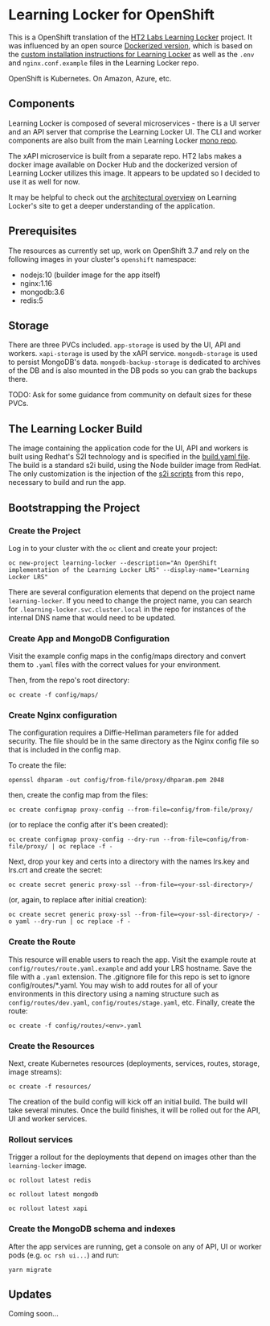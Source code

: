 
# Learning Locker for OpenShift 

This is a OpenShift translation of the [HT2 Labs Learning
Locker](https://www.ht2labs.com/learning-locker/) project. It was
influenced by an open source [Dockerized
version](https://github.com/michzimny/learninglocker2-docker), which is
based on the [custom installation instructions for Learning
Locker](http://docs.learninglocker.net/guides-custom-installation/) as
well as the `.env` and `nginx.conf.example` files in the Learning
Locker repo.

OpenShift is Kubernetes. On Amazon, Azure, etc.

## Components

Learning Locker is composed of several microservices - there is a UI
server and an API server that comprise the Learning Locker UI. The CLI
and worker components are also built from the main Learning Locker [mono
repo](https://github.com/LearningLocker/learninglocker). 

The xAPI microservice is built from a separate repo. HT2 labs makes
a docker image available on Docker Hub and the dockerized version of
Learning Locker utilizes this image. It appears to be updated so I
decided to use it as well for now.

It may be helpful to check out the [architectural
overview](http://docs.learninglocker.net/overview-architecture/) on
Learning Locker's site to get a deeper understanding of the application.

## Prerequisites

The resources as currently set up, work on OpenShift 3.7 and rely on
the following images in your cluster's `openshift` namespace:

* nodejs:10 (builder image for the app itself)
* nginx:1.16
* mongodb:3.6
* redis:5

## Storage

There are three PVCs included. `app-storage` is used by the UI, API and
workers. `xapi-storage` is used by the xAPI service. `mongodb-storage`
is used to persist MongoDB's data. `mongodb-backup-storage` is
dedicated to archives of the DB and is also mounted in the DB pods so
you can grab the backups there. 

TODO: Ask for some guidance from community on default sizes for these PVCs.

## The Learning Locker Build

The image containing the application code for the UI, API and workers
is built using Redhat's S2I technology and is specified in the [build.yaml
file](resources/build.yaml). The build is a standard s2i build, using
the Node builder image from RedHat. The only customization is the
injection of the [s2i scripts](s2i) from this repo, necessary to build
and run the app.

## Bootstrapping the Project

### Create the Project

Log in to your cluster with the `oc` client and create your project:

`oc new-project learning-locker --description="An OpenShift implementation of the Learning Locker LRS" --display-name="Learning Locker LRS"`

There are several configuration elements that depend on the project
name `learning-locker`. If you need to change the project name, you
can search for `.learning-locker.svc.cluster.local` in the repo for
instances of the internal DNS name that would need to be updated.

### Create App and MongoDB Configuration

Visit the example config maps in the config/maps directory and convert
them to `.yaml` files with the correct values for your environment.


Then, from the repo's root directory:

`oc create -f config/maps/`

### Create Nginx configuration

The configuration requires a Diffie-Hellman parameters file for
added security. The file should be in the same directory as the Nginx
config file so that is included in the config map.

To create the file:

`openssl dhparam -out config/from-file/proxy/dhparam.pem 2048`

then, create the config map from the files:

`oc create configmap proxy-config --from-file=config/from-file/proxy/`

(or to replace the config after it's been created):

`oc create configmap proxy-config --dry-run --from-file=config/from-file/proxy/ | oc replace -f -`

Next, drop your key and certs into a directory with the names lrs.key and
lrs.crt and create the secret:

`oc create secret generic proxy-ssl --from-file=<your-ssl-directory>/ `

(or, again, to replace after initial creation):

`oc create secret generic proxy-ssl --from-file=<your-ssl-directory>/ -o yaml --dry-run | oc replace -f -`

### Create the Route

This resource will enable users to reach the app. Visit the
example route at `config/routes/route.yaml.example` and add your LRS
hostname. Save the file with a `.yaml` extension. The .gitignore file
for this repo is set to ignore config/routes/*.yaml. You may wish to add
routes for all of your environments in this directory using a naming
structure such as `config/routes/dev.yaml`, `config/routes/stage.yaml`,
etc. Finally, create the route:

`oc create -f config/routes/<env>.yaml`

### Create the Resources 

Next, create Kubernetes resources (deployments, services, routes,
storage, image streams): 

`oc create -f resources/`
        
The creation of the build config will kick off an initial build. The
build will take several minutes. Once the build finishes, it will be
rolled out for the API, UI and worker services. 

### Rollout services

Trigger a rollout for the deployments that depend on images other than
the `learning-locker` image.

`oc rollout latest redis`

`oc rollout latest mongodb`

`oc rollout latest xapi`

### Create the MongoDB schema and indexes

After the app services are running, get a console on any of API, UI or
worker pods (e.g. `oc rsh ui...`) and run:

`yarn migrate`

## Updates

Coming soon...
